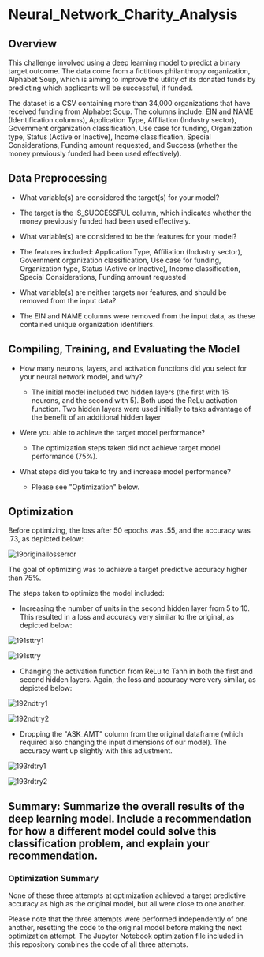 # Neural_Network_Charity_Analysis

## Overview

This challenge involved using a deep learning model to predict a binary target outcome. The data come from a fictitious philanthropy organization, Alphabet Soup, which is aiming to improve the utility of its donated funds by predicting which applicants will be successful, if funded.

The dataset is a CSV containing more than 34,000 organizations that have received funding from Alphabet Soup. The columns include: EIN and NAME (Identification columns), Application Type, Affiliation (Industry sector), Government organization classification, Use case for funding, Organization type, Status (Active or Inactive), Income classification, Special Considerations, Funding amount requested, and Success (whether the money previously funded had been used effectively). 


## Data Preprocessing
* What variable(s) are considered the target(s) for your model? 
 * The target is the IS_SUCCESSFUL column, which indicates whether the money previously funded had been used effectively.

* What variable(s) are considered to be the features for your model?
 * The features included:  Application Type, Affiliation (Industry sector), Government organization classification, Use case for funding, Organization type, Status (Active or Inactive), Income classification, Special Considerations, Funding amount requested

* What variable(s) are neither targets nor features, and should be removed from the input data?
 * The EIN and NAME columns were removed from the input data, as these contained unique organization identifiers.


## Compiling, Training, and Evaluating the Model
* How many neurons, layers, and activation functions did you select for your neural network model, and why?
  * The initial model included two hidden layers (the first with 16 neurons, and the second with 5). Both used the ReLu activation function. Two hidden layers were used initially to take advantage of the benefit of an additional hidden layer

* Were you able to achieve the target model performance?
  * The optimization steps taken did not achieve target model performance (75%). 

* What steps did you take to try and increase model performance? 
  * Please see "Optimization" below.



## Optimization

Before optimizing, the loss after 50 epochs was .55, and the accuracy was .73, as depicted below:

![19originallosserror](https://user-images.githubusercontent.com/100863488/178315798-90d600af-894e-437b-b54f-ae2dcd71f1cf.png)


The goal of optimizing was to achieve a target predictive accuracy higher than 75%. 

The steps taken to optimize the model included:

* Increasing the number of units in the second hidden layer from 5 to 10. This resulted in a loss and accuracy very similar to the original, as depicted below:

![191sttry1](https://user-images.githubusercontent.com/100863488/178316451-cc0c5a97-dcd1-40ce-99e3-f0e0bbcf0f85.png)

![191sttry](https://user-images.githubusercontent.com/100863488/178316190-513dddc1-df32-4bb9-8c39-3e6908790cb6.png)


* Changing the activation function from ReLu to Tanh in both the first and second hidden layers. Again, the loss and accuracy were very similar, as depicted below:

![192ndtry1](https://user-images.githubusercontent.com/100863488/178317219-baf6373f-1839-4b45-af89-02020672bed3.png)

![192ndtry2](https://user-images.githubusercontent.com/100863488/178317230-63a81d07-1a84-4edd-837f-1e6442d009c8.png)


* Dropping the "ASK_AMT" column from the original dataframe (which required also changing the input dimensions of our model). The accuracy went up slightly with this adjustment.

![193rdtry1](https://user-images.githubusercontent.com/100863488/178319335-a8c76ac5-94cb-400f-bc01-fe7dab22e21c.png)

![193rdtry2](https://user-images.githubusercontent.com/100863488/178319353-1fa72f40-8d34-46cc-aedc-9ef6680b708e.png)


## Summary: Summarize the overall results of the deep learning model. Include a recommendation for how a different model could solve this classification problem, and explain your recommendation.
### Optimization Summary

None of these three attempts at optimization achieved a target predictive accuracy as high as the original model, but all were close to one another. 

Please note that the three attempts were performed independently of one another, resetting the code to the original model before making the next optimization attempt. The Jupyter Notebook optimization file included in this repository combines the code of all three attempts. 


